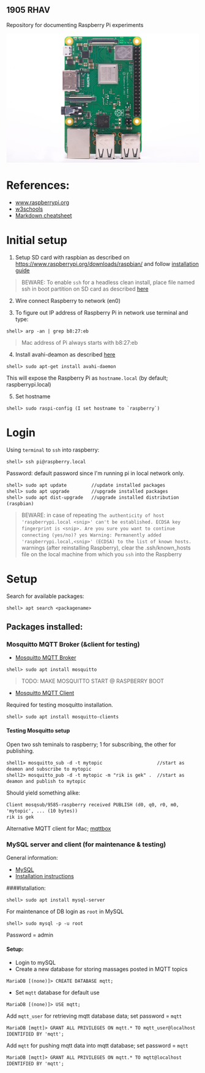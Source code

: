 ## 1905 RHAV

Repository for documenting Raspberry Pi experiments

![Raspberry Pi 3B](https://github.com/MacMaxx/Raspberry-pi/blob/master/RaspberryPi3.jpg "Image of the Pi")
      
# References:
* www.raspberrypi.org
* [w3schools](https://www.w3schools.com/nodejs/nodejs_raspberrypi.asp)
* [Markdown cheatsheet](https://github.com/adam-p/markdown-here/wiki/Markdown-Cheatsheet)

# Initial setup
1. Setup SD card with raspbian as described on https://www.raspberrypi.org/downloads/raspbian/ and follow [installation guide](https://www.raspberrypi.org/documentation/installation/installing-images/README.md)

>BEWARE: To enable `ssh` for a headless clean install, place file named ssh in boot partition on SD card as described [here](https://www.raspberrypi.org/documentation/remote-access/ssh/README.md)

2. Wire connect Raspberry to network (en0)

3. To figure out IP address of Raspberry Pi in network use terminal and type:
```
shell> arp -an | grep b8:27:eb
```
> Mac address of Pi always starts with b8:27:eb

4. Install avahi-deamon as described [here](https://www.howtogeek.com/167190/how-and-why-to-assign-the-.local-domain-to-your-raspberry-pi/)
```
shell> sudo apt-get install avahi-daemon
```
This will expose the Raspberry Pi as `hostname.local` (by default; raspberrypi.local)

5. Set hostname
```
shell> sudo raspi-config (I set hostname to `raspberry`)
```

# Login
Using `terminal` to `ssh` into raspberry:
```
shell> ssh pi@raspberry.local
```
Password: default password since I'm running pi in local network only.

```
shell> sudo apt update         //update installed packages
shell> sudo apt upgrade        //upgrade installed packages
shell> sudo apt dist-upgrade   //upgrade installed distribution (raspbian)
```

> BEWARE: in case of repeating `The authenticity of host 'raspberrypi.local <snip>' can't be established.
ECDSA key fingerprint is <snip>.
Are you sure you want to continue connecting (yes/no)? yes
Warning: Permanently added 'raspberrypi.local,<snip>' (ECDSA) to the list of known hosts.` warnings (after reinstalling Raspberry), clear the .ssh/known_hosts file on the local machine from which you `ssh` into the Raspberry


# Setup

Search for available packages:
``` 
shell> apt search <packagename>
```

## Packages installed:
### Mosquitto MQTT Broker (&client for testing)

* [Mosquitto MQTT Broker](https://mosquitto.org/)
```
shell> sudo apt install mosquitto
```
> TODO: MAKE MOSQUITTO START @ RASPBERRY BOOT


* [Mosquitto MQTT Client](https://mosquitto.org/)

Required for testing mosquitto installation.

```
shell> sudo apt install mosquitto-clients
```
#### Testing Mosquitto setup
Open two ssh teminals to raspberry; 1 for subscribing, the other for publishing.

```
shell1> mosquitto_sub -d -t mytopic                    //start as deamon and subscribe to mytopic
shell2> mosquitto_pub -d -t mytopic -m "rik is gek" .  //start as deamon and publish to mytopic
```
Should yield something alike:
```
Client mosqsub/9585-raspberry received PUBLISH (d0, q0, r0, m0, 'mytopic', ... (10 bytes))
rik is gek
```
Alternative MQTT client for Mac; [mqttbox](http://workswithweb.com/mqttbox.html)

### MySQL server and client (for maintenance & testing)
General information:
* [MySQL](https://www.mysql.com/)
* [Installation instructions](https://raspberrytips.nl/mysql-installeren-op-raspberry-pi/)

####Istallation:
```
shell> sudo apt install mysql-server
```
For maintenance of DB login as ```root``` in MySQL
```
shell> sudo mysql -p -u root
```
Password = admin
#### Setup:
* Login to mySQL
* Create a new database for storing massages posted in MQTT topics
```
MariaDB [(none)]> CREATE DATABASE mqtt;
```
* Set ```mqtt``` database for default use
```
MariaDB [(none)]> USE mqtt;
```
Add ```mqtt_user``` for retrieving mqtt database data; set password = ```mqtt```
```
MariaDB [mqtt]> GRANT ALL PRIVILEGES ON mqtt.* TO mqtt_user@localhost IDENTIFIED BY 'mqtt';
```
Add ```mqtt``` for pushing mqtt data into mqtt database; set password = ```mqtt```
```
MariaDB [mqtt]> GRANT ALL PRIVILEGES ON mqtt.* TO mqtt@localhost IDENTIFIED BY 'mqtt';
```
